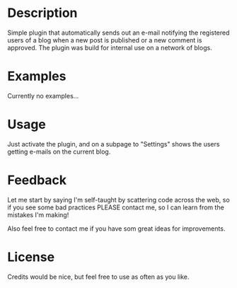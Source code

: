 # Description

Simple plugin that automatically sends out an e-mail notifying the registered users of a blog when a new post is published or a new comment is approved.
The plugin was build for internal use on a network of blogs.

# Examples

Currently no examples...

# Usage

Just activate the plugin, and on a subpage to "Settings" shows the users getting e-mails on the current blog.

# Feedback

Let me start by saying I'm self-taught by scattering code across the web, so if you see some bad practices PLEASE contact me, so I can learn from the mistakes I'm making!

Also feel free to contact me if you have som great ideas for improvements.

# License

Credits would be nice, but feel free to use as often as you like.